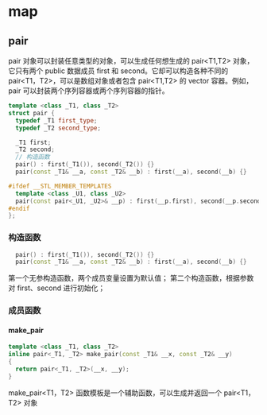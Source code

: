 # map 



## pair
pair 对象可以封装任意类型的对象，可以生成任何想生成的 pair<T1,T2> 对象，它只有两个 public 数据成员 first 和 second。它却可以构造各种不同的 pair<T1，T2>，可以是数组对象或者包含 pair<T1,T2> 的 vector 容器。例如，pair 可以封装两个序列容器或两个序列容器的指针。
```cpp
template <class _T1, class _T2>
struct pair {
  typedef _T1 first_type;
  typedef _T2 second_type;

  _T1 first;
  _T2 second;
  // 构造函数
  pair() : first(_T1()), second(_T2()) {}
  pair(const _T1& __a, const _T2& __b) : first(__a), second(__b) {}

#ifdef __STL_MEMBER_TEMPLATES
  template <class _U1, class _U2>
  pair(const pair<_U1, _U2>& __p) : first(__p.first), second(__p.second) {}
#endif
};
```
### 构造函数
```cpp
  pair() : first(_T1()), second(_T2()) {}
  pair(const _T1& __a, const _T2& __b) : first(__a), second(__b) {}
```
第一个无参构造函数，两个成员变量设置为默认值；
第二个构造函数，根据参数对 first、second 进行初始化；

### 成员函数
#### make_pair
```cpp
template <class _T1, class _T2>
inline pair<_T1, _T2> make_pair(const _T1& __x, const _T2& __y)
{
  return pair<_T1, _T2>(__x, __y);
}
```
make_pair<T1，T2> 函数模板是一个辅助函数，可以生成并返回一个 pair<T1，T2> 对象

